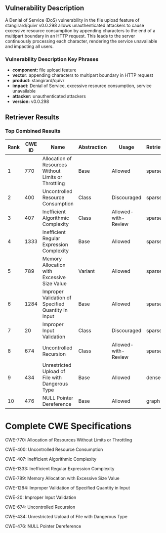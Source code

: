 ## Vulnerability Description
A Denial of Service (DoS) vulnerability in the file upload feature of stangirard/quivr v0.0.298 allows unauthenticated attackers to cause excessive resource consumption by appending characters to the end of a multipart boundary in an HTTP request. This leads to the server continuously processing each character, rendering the service unavailable and impacting all users.

### Vulnerability Description Key Phrases
- **component:** file upload feature
- **vector:** appending characters to multipart boundary in HTTP request
- **product:** stangirard/quivr
- **impact:** Denial of Service, excessive resource consumption, service unavailable
- **attacker:** unauthenticated attackers
- **version:** v0.0.298

## Retriever Results

### Top Combined Results

| Rank | CWE ID | Name | Abstraction | Usage  | Retrievers | Individual Scores |
|------|--------|------|-------------|-------|------------|-------------------|
| 1 | 770 | Allocation of Resources Without Limits or Throttling | Base | Allowed | sparse | 0.113 |
| 2 | 400 | Uncontrolled Resource Consumption | Class | Discouraged | sparse | 0.113 |
| 3 | 407 | Inefficient Algorithmic Complexity | Class | Allowed-with-Review | sparse | 0.107 |
| 4 | 1333 | Inefficient Regular Expression Complexity | Base | Allowed | sparse | 0.107 |
| 5 | 789 | Memory Allocation with Excessive Size Value | Variant | Allowed | sparse | 0.102 |
| 6 | 1284 | Improper Validation of Specified Quantity in Input | Base | Allowed | sparse | 0.102 |
| 7 | 20 | Improper Input Validation | Class | Discouraged | sparse | 0.101 |
| 8 | 674 | Uncontrolled Recursion | Class | Allowed-with-Review | sparse | 0.100 |
| 9 | 434 | Unrestricted Upload of File with Dangerous Type | Base | Allowed | dense | 0.554 |
| 10 | 476 | NULL Pointer Dereference | Base | Allowed | graph | 0.002 |



# Complete CWE Specifications

CWE-770: Allocation of Resources Without Limits or Throttling

CWE-400: Uncontrolled Resource Consumption

CWE-407: Inefficient Algorithmic Complexity

CWE-1333: Inefficient Regular Expression Complexity

CWE-789: Memory Allocation with Excessive Size Value

CWE-1284: Improper Validation of Specified Quantity in Input

CWE-20: Improper Input Validation

CWE-674: Uncontrolled Recursion

CWE-434: Unrestricted Upload of File with Dangerous Type

CWE-476: NULL Pointer Dereference
